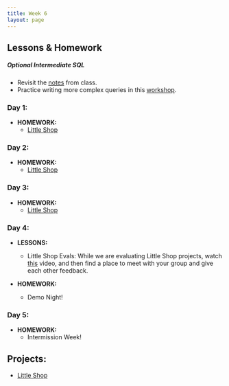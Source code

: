 ```yaml
---
title: Week 6
layout: page
---
```


## Lessons & Homework

##### Optional Intermediate SQL

* Revisit the [notes](https://github.com/turingschool/lesson_plans/blob/master/ruby_03-professional_rails_applications/intermediate_sql.md) from class.
* Practice writing more complex queries in this [workshop](../misc/complex_queries).

### Day 1:

* **HOMEWORK:**
  - [Little Shop](http://backend.turing.io/module2/projects/little_shop)

### Day 2:

* **HOMEWORK:**
  - [Little Shop](http://backend.turing.io/module2/projects/little_shop)

### Day 3:

* **HOMEWORK:**
  - [Little Shop](http://backend.turing.io/module2/projects/little_shop)

### Day 4:

* **LESSONS:**
    - Little Shop Evals: While we are evaluating Little Shop projects, watch [this](https://brightonruby.com/2017/this-code-sucks-a-story-about-non-violent-communication-nadia-odunayo/) video, and then find a place to meet with your group and give each other feedback.

* **HOMEWORK:**
  - Demo Night!

### Day 5:

* **HOMEWORK:**
  - Intermission Week!

## Projects:

* [Little Shop](http://backend.turing.io/module2/projects/little_shop)
